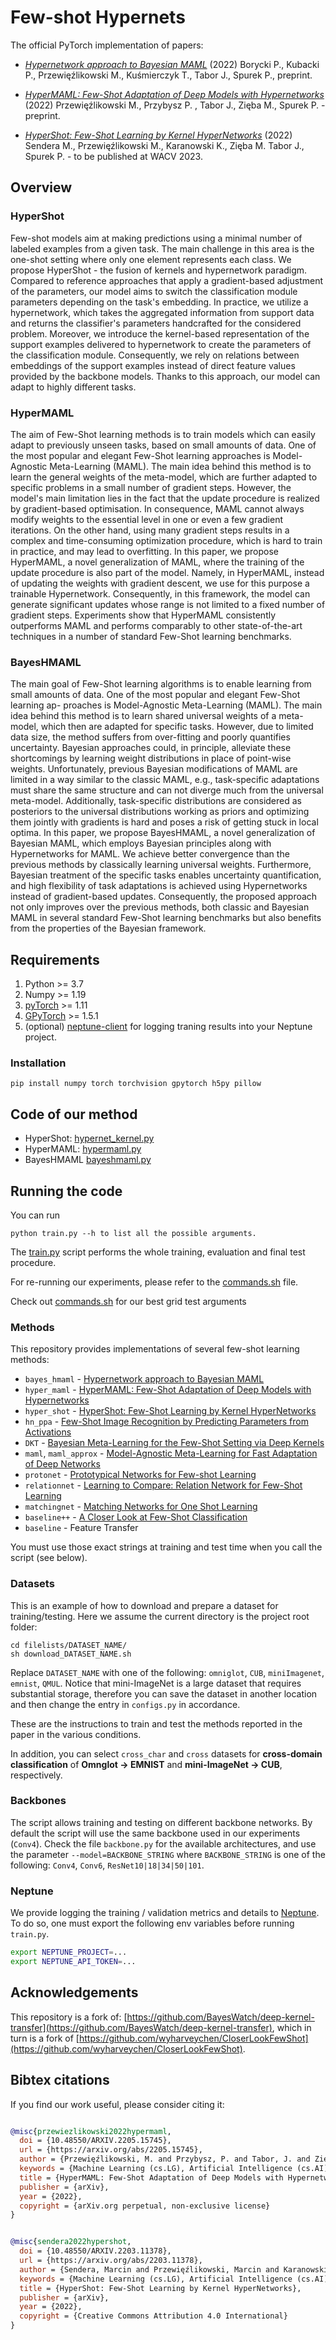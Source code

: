 # Few-shot Hypernets

The official PyTorch implementation of papers:

* *[Hypernetwork approach to Bayesian MAML](https://arxiv.org/abs/2210.02796)* (2022)
Borycki P., Kubacki P., Przewięźlikowski M., Kuśmierczyk T., Tabor J., Spurek P., preprint.

* *[HyperMAML: Few-Shot Adaptation of Deep Models with Hypernetworks](https://arxiv.org/abs/2205.15745)* (2022)
Przewięźlikowski M., Przybysz P. , Tabor J., Zięba M., Spurek P. - preprint.

* *[HyperShot: Few-Shot Learning by Kernel HyperNetworks](https://arxiv.org/abs/2203.11378)* (2022)
Sendera M., Przewięźlikowski M., Karanowski K., Zięba M. Tabor J., Spurek P. - to be published at WACV 2023.



## Overview

### HyperShot

Few-shot models aim at making predictions using a minimal number of labeled examples from a given task. The main challenge
in this area is the one-shot setting where only one element represents each class. We propose HyperShot - the fusion of
kernels and hypernetwork paradigm. Compared to reference approaches that apply a gradient-based adjustment of the parameters, our
model aims to switch the classification module parameters depending on the task's embedding. In practice, we utilize a
hypernetwork, which takes the aggregated information from support data and returns the classifier's parameters handcrafted
for the considered problem. Moreover, we introduce the kernel-based representation of the support examples delivered to
hypernetwork to create the parameters of the classification module. Consequently, we rely on relations between embeddings
of the support examples instead of direct feature values provided by the backbone models. Thanks to this approach, our model
can adapt to highly different tasks.

### HyperMAML
The aim of Few-Shot learning methods is to train models which can easily adapt to previously unseen tasks, based on small
amounts of data. One of the most popular and elegant Few-Shot learning approaches is Model-Agnostic Meta-Learning (MAML).
The main idea behind this method is to learn the general weights of the meta-model, which are further adapted to specific
problems in a small number of gradient steps. However, the model's main limitation lies in the fact that the update procedure
is realized by gradient-based optimisation. In consequence, MAML cannot always modify weights to the essential level in one or
even a few gradient iterations. On the other hand, using many gradient steps results in a complex and time-consuming optimization
procedure, which is hard to train in practice, and may lead to overfitting. In this paper, we propose HyperMAML, a novel
generalization of MAML, where the training of the update procedure is also part of the model. Namely, in HyperMAML, instead
of updating the weights with gradient descent, we use for this purpose a trainable Hypernetwork. Consequently, in this
framework, the model can generate significant updates whose range is not limited to a fixed number of gradient steps.
Experiments show that HyperMAML consistently outperforms MAML and performs comparably to other state-of-the-art techniques
in a number of standard Few-Shot learning benchmarks.

### BayesHMAML
The main goal of Few-Shot learning algorithms is to enable learning from small
amounts of data. One of the most popular and elegant Few-Shot learning ap-
proaches is Model-Agnostic Meta-Learning (MAML). The main idea behind this
method is to learn shared universal weights of a meta-model, which then are
adapted for specific tasks. However, due to limited data size, the method suffers
from over-fitting and poorly quantifies uncertainty. Bayesian approaches could, in
principle, alleviate these shortcomings by learning weight distributions in place of
point-wise weights. Unfortunately, previous Bayesian modifications of MAML are
limited in a way similar to the classic MAML, e.g., task-specific adaptations must
share the same structure and can not diverge much from the universal meta-model.
Additionally, task-specific distributions are considered as posteriors to the universal
distributions working as priors and optimizing them jointly with gradients is hard
and poses a risk of getting stuck in local optima.
In this paper, we propose BayesHMAML, a novel generalization of Bayesian
MAML, which employs Bayesian principles along with Hypernetworks for MAML.
We achieve better convergence than the previous methods by classically learning
universal weights. Furthermore, Bayesian treatment of the specific tasks enables
uncertainty quantification, and high flexibility of task adaptations is achieved using
Hypernetworks instead of gradient-based updates. Consequently, the proposed
approach not only improves over the previous methods, both classic and Bayesian
MAML in several standard Few-Shot learning benchmarks but also benefits from
the properties of the Bayesian framework.

## Requirements

1. Python >= 3.7
2. Numpy >= 1.19
3. [pyTorch](https://pytorch.org/) >= 1.11
4. [GPyTorch](https://gpytorch.ai/) >= 1.5.1
5. (optional) [neptune-client](https://neptune.ai/) for logging traning results into your Neptune project.


### Installation

```
pip install numpy torch torchvision gpytorch h5py pillow
```


## Code of our method

* HyperShot: [hypernet_kernel.py](./methods/hypernets/hypernet_kernel.py)
* HyperMAML: [hypermaml.py](./methods/hypernets/hypermaml.py)
* BayesHMAML [bayeshmaml.py](./methods/hypernets/bayeshmaml.py)



## Running the code

You can run
```
python train.py --h to list all the possible arguments.
```

The [train.py](./train.py) script performs the whole training, evaluation and final test procedure.

For re-running our experiments, please refer to the [commands.sh](./commands.sh) file.

Check out [commands.sh](./commands.sh) for our best grid test arguments

### Methods

This repository provides implementations of several few-shot learning methods:
* `bayes_hmaml` - [Hypernetwork approach to Bayesian MAML](https://arxiv.org/abs/2210.02796)
* `hyper_maml` - [HyperMAML: Few-Shot Adaptation of Deep Models with Hypernetworks](https://arxiv.org/abs/2205.15745)
* `hyper_shot` - [HyperShot: Few-Shot Learning by Kernel HyperNetworks](https://arxiv.org/abs/2203.11378)
* `hn_ppa` - [Few-Shot Image Recognition by Predicting Parameters from Activations
](https://arxiv.org/abs/1706.03466)
* `DKT` - [Bayesian Meta-Learning for the Few-Shot Setting via Deep Kernels
](https://arxiv.org/abs/1910.05199)
* `maml`, `maml_approx` - [Model-Agnostic Meta-Learning for Fast Adaptation of Deep Networks
](https://arxiv.org/abs/1703.03400)
* `protonet` - [Prototypical Networks for Few-shot Learning
](https://arxiv.org/abs/1703.05175)
* `relationnet` - [Learning to Compare: Relation Network for Few-Shot Learning
](https://arxiv.org/abs/1711.06025)
* `matchingnet` - [Matching Networks for One Shot Learning
](https://arxiv.org/abs/1606.04080)
* `baseline++` - [A Closer Look at Few-Shot Classification](https://arxiv.org/abs/1904.04232)
* `baseline` - Feature Transfer

You must use those exact strings at training and test time when you call the script (see below).

### Datasets


This is an example of how to download and prepare a dataset for training/testing. Here we assume the current directory is the project root folder:

```
cd filelists/DATASET_NAME/
sh download_DATASET_NAME.sh
```
Replace `DATASET_NAME` with one of the following: `omniglot`, `CUB`, `miniImagenet`, `emnist`, `QMUL`. Notice that mini-ImageNet is a large dataset that requires substantial storage, therefore you can save the dataset in another location and then change the entry in `configs.py` in accordance.

These are the instructions to train and test the methods reported in the paper in the various conditions.

In addition, you can select `cross_char`  and `cross` datasets for **cross-domain classification** of
**Omnglot &rarr; EMNIST** and **mini-ImageNet &rarr; CUB**, respectively.

### Backbones

The script allows training and testing on different backbone networks. By default the script will use the same backbone used in our experiments (`Conv4`). Check the file `backbone.py` for the available architectures, and use the parameter `--model=BACKBONE_STRING` where `BACKBONE_STRING` is one of the following: `Conv4`, `Conv6`, `ResNet10|18|34|50|101`.

### Neptune

We provide logging the training / validation metrics and details to [Neptune](https://neptune.ai/). To do so, one must export the following env variables before running `train.py`.

```bash
export NEPTUNE_PROJECT=...
export NEPTUNE_API_TOKEN=...
```


Acknowledgements
---------------

This repository is a fork of: [https://github.com/BayesWatch/deep-kernel-transfer](https://github.com/BayesWatch/deep-kernel-transfer), which in turn is a fork of [https://github.com/wyharveychen/CloserLookFewShot](https://github.com/wyharveychen/CloserLookFewShot).

## Bibtex citations

If you find our work useful, please consider citing it:

```bibtex

@misc{przewiezlikowski2022hypermaml,
  doi = {10.48550/ARXIV.2205.15745},
  url = {https://arxiv.org/abs/2205.15745},
  author = {Przewięźlikowski, M. and Przybysz, P. and Tabor, J. and Zięba, M. and Spurek, P.},
  keywords = {Machine Learning (cs.LG), Artificial Intelligence (cs.AI), FOS: Computer and information sciences, FOS: Computer and information sciences},
  title = {HyperMAML: Few-Shot Adaptation of Deep Models with Hypernetworks},
  publisher = {arXiv},
  year = {2022},
  copyright = {arXiv.org perpetual, non-exclusive license}
}


@misc{sendera2022hypershot,
  doi = {10.48550/ARXIV.2203.11378},
  url = {https://arxiv.org/abs/2203.11378},
  author = {Sendera, Marcin and Przewięźlikowski, Marcin and Karanowski, Konrad and Zięba, Maciej and Tabor, Jacek and Spurek, Przemysław},
  keywords = {Machine Learning (cs.LG), Artificial Intelligence (cs.AI), Computer Vision and Pattern Recognition (cs.CV), FOS: Computer and information sciences, FOS: Computer and information sciences},
  title = {HyperShot: Few-Shot Learning by Kernel HyperNetworks},
  publisher = {arXiv},
  year = {2022},
  copyright = {Creative Commons Attribution 4.0 International}
}

```